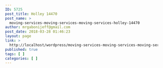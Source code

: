 ```yaml
---
ID: 5725
post_title: Holley 14470
post_name: >
  moving-services-moving-services-moving-services-holley-14470
author: mrgabonijeff@gmail.com
post_date: 2018-03-28 01:46:23
layout: page
link: >
  http://localhost/wordpress/moving-services-moving-services-moving-services-holley-14470/
published: true
tags: [ ]
categories: [ ]
---
```


